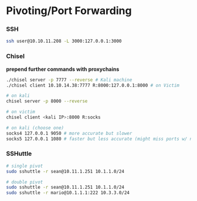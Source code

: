 # Pivoting/Port Forwarding

### SSH

```bash
ssh user@10.10.11.208 -L 3000:127.0.0.1:3000
```

### Chisel

**prepend further commands with proxychains**

```bash
./chisel server -p 7777 --reverse # Kali machine
./chisel client 10.10.14.38:7777 R:8000:127.0.0.1:8000 # on Victim

# on kali
chisel server -p 8000 --reverse

# on victim
chisel client <kali IP>:8000 R:socks

# on kali (choose one)
socks4 127.0.0.1 9050 # more accurate but slower
socks5 127.0.0.1 1080 # faster but less accurate (might miss ports w/ nmap)
```

### SSHuttle

```bash
# single pivot
sudo sshuttle -r sean@10.11.1.251 10.1.1.0/24

# double pivot
sudo sshuttle -r sean@10.11.1.251 10.1.1.0/24
sudo sshuttle -r mario@10.1.1.1:222 10.3.3.0/24
```
